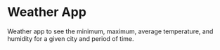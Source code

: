# Weather App


Weather app to see the minimum, maximum, average temperature, and humidity for a
given city and period of time.

